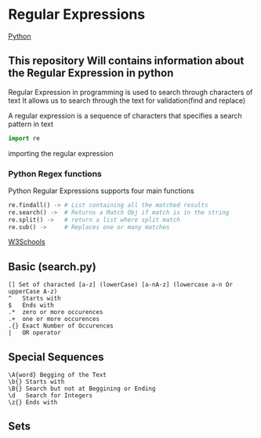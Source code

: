 # Regular Expressions
[Python](https://python.org)
## This repository Will contains information about the Regular Expression in python

Regular Expression in programming is used to search through characters of text
It allows us to search through the text for validation(find and replace)

A regular expression is a sequence of characters that specifies a search pattern in text


```py
import re
```
importing the regular expression

### Python Regex functions

Python Regular Expressions supports four main functions

```py
re.findall() -> # List containing all the matched results
re.search() ->  # Returns a Match Obj if match is in the string
re.split() ->   # return a list where split match
re.sub() ->     # Replaces one or many matches
```
[W3Schools](https://w3shools.com/python/python_regex.asp)

## Basic (search.py)

```
[] Set of characted [a-z] (lowerCase) [a-nA-z] (lowercase a-n Or upperCase A-z)
^   Starts with
$   Ends with
.*  zero or more occurences
.+  one or more occurences
.{} Exact Number of Occurences
|   OR operator
```

## Special Sequences

```
\A{word} Begging of the Text
\b{} Starts with 
\B{} Search but not at Beggining or Ending
\d   Search for Integers
\z{} Ends with
```

## Sets
